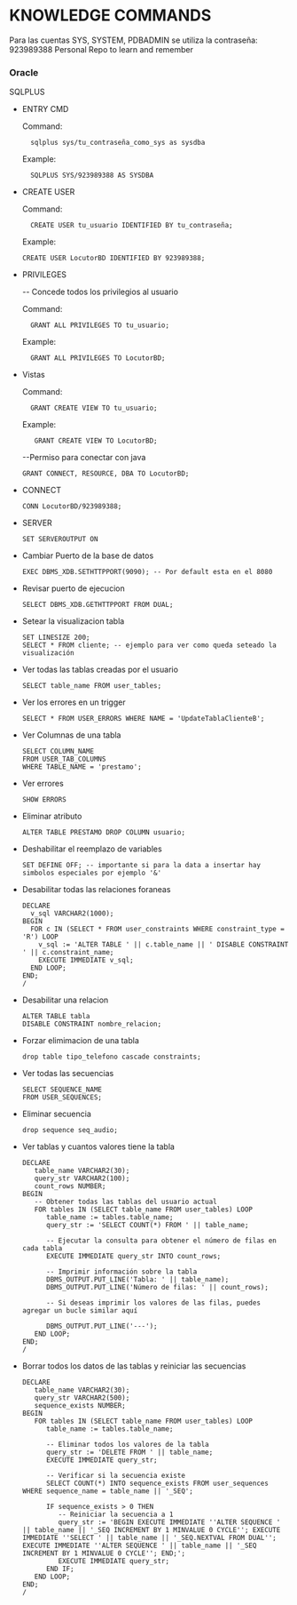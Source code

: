 # KNOWLEDGE COMMANDS
Para las cuentas SYS, SYSTEM, PDBADMIN se utiliza la contraseña: 923989388
Personal Repo to learn and remember
### Oracle

SQLPLUS

<ul>
      
<li> ENTRY CMD </li>

Command: 
      
      sqlplus sys/tu_contraseña_como_sys as sysdba
      
Example:

      SQLPLUS SYS/923989388 AS SYSDBA
      
<li> CREATE USER </li>

Command: 
      
      CREATE USER tu_usuario IDENTIFIED BY tu_contraseña;
      
Example:

    CREATE USER LocutorBD IDENTIFIED BY 923989388;
    
<li> PRIVILEGES </li>

-- Concede todos los privilegios al usuario

Command: 

      GRANT ALL PRIVILEGES TO tu_usuario;
      
Example:

      GRANT ALL PRIVILEGES TO LocutorBD;
      
<li> Vistas </li>

Command: 

      GRANT CREATE VIEW TO tu_usuario;

 Example:
 
       GRANT CREATE VIEW TO LocutorBD;

--Permiso para conectar con java

    GRANT CONNECT, RESOURCE, DBA TO LocutorBD;

<li> CONNECT </li>

    CONN LocutorBD/923989388;

<li> SERVER </li>

    SET SERVEROUTPUT ON

<li> Cambiar Puerto de la base de datos </li>

    EXEC DBMS_XDB.SETHTTPPORT(9090); -- Por default esta en el 8080

<li> Revisar puerto de ejecucion </li>

    SELECT DBMS_XDB.GETHTTPPORT FROM DUAL;

<li> Setear la visualizacion tabla </li>

    SET LINESIZE 200;
    SELECT * FROM cliente; -- ejemplo para ver como queda seteado la visualización
    
<li> Ver todas las tablas creadas por el usuario </li>

    SELECT table_name FROM user_tables;
    
<li> Ver los errores en un trigger </li>

    SELECT * FROM USER_ERRORS WHERE NAME = 'UpdateTablaClienteB';
    
<li> Ver Columnas de una tabla </li>

    SELECT COLUMN_NAME
    FROM USER_TAB_COLUMNS
    WHERE TABLE_NAME = 'prestamo';
    
<li> Ver errores </li>

    SHOW ERRORS
    
<li> Eliminar atributo </li>

    ALTER TABLE PRESTAMO DROP COLUMN usuario;
    
<li> Deshabilitar el reemplazo de variables </li>

    SET DEFINE OFF; -- importante si para la data a insertar hay simbolos especiales por ejemplo '&'
    
<li> Desabilitar todas las relaciones foraneas </li>

    DECLARE
      v_sql VARCHAR2(1000);
    BEGIN
      FOR c IN (SELECT * FROM user_constraints WHERE constraint_type = 'R') LOOP
        v_sql := 'ALTER TABLE ' || c.table_name || ' DISABLE CONSTRAINT ' || c.constraint_name;
        EXECUTE IMMEDIATE v_sql;
      END LOOP;
    END;
    /
    
<li> Desabilitar una relacion </li>

    ALTER TABLE tabla
    DISABLE CONSTRAINT nombre_relacion;
    
<li> Forzar elimimacion de una tabla </li>  

    drop table tipo_telefono cascade constraints;
    
<li> Ver todas las secuencias </li>

    SELECT SEQUENCE_NAME
    FROM USER_SEQUENCES;
    
<li> Eliminar secuencia </li>

    drop sequence seq_audio;

<li> Ver tablas y cuantos valores tiene la tabla </li>

    DECLARE
       table_name VARCHAR2(30);
       query_str VARCHAR2(100);
       count_rows NUMBER;
    BEGIN
       -- Obtener todas las tablas del usuario actual
       FOR tables IN (SELECT table_name FROM user_tables) LOOP
          table_name := tables.table_name;
          query_str := 'SELECT COUNT(*) FROM ' || table_name;
    
          -- Ejecutar la consulta para obtener el número de filas en cada tabla
          EXECUTE IMMEDIATE query_str INTO count_rows;
    
          -- Imprimir información sobre la tabla
          DBMS_OUTPUT.PUT_LINE('Tabla: ' || table_name);
          DBMS_OUTPUT.PUT_LINE('Número de filas: ' || count_rows);
          
          -- Si deseas imprimir los valores de las filas, puedes agregar un bucle similar aquí
    
          DBMS_OUTPUT.PUT_LINE('---');
       END LOOP;
    END;
    /
    
<li> Borrar todos los datos de las tablas y reiniciar las secuencias </li>

    DECLARE
       table_name VARCHAR2(30);
       query_str VARCHAR2(500);
       sequence_exists NUMBER;
    BEGIN
       FOR tables IN (SELECT table_name FROM user_tables) LOOP
          table_name := tables.table_name;
          
          -- Eliminar todos los valores de la tabla
          query_str := 'DELETE FROM ' || table_name;
          EXECUTE IMMEDIATE query_str;
    
          -- Verificar si la secuencia existe
          SELECT COUNT(*) INTO sequence_exists FROM user_sequences WHERE sequence_name = table_name || '_SEQ';
    
          IF sequence_exists > 0 THEN
             -- Reiniciar la secuencia a 1
             query_str := 'BEGIN EXECUTE IMMEDIATE ''ALTER SEQUENCE ' || table_name || '_SEQ INCREMENT BY 1 MINVALUE 0 CYCLE''; EXECUTE IMMEDIATE ''SELECT ' || table_name || '_SEQ.NEXTVAL FROM DUAL''; EXECUTE IMMEDIATE ''ALTER SEQUENCE ' || table_name || '_SEQ INCREMENT BY 1 MINVALUE 0 CYCLE''; END;';
             EXECUTE IMMEDIATE query_str;
          END IF;
       END LOOP;
    END;
    /
    
</ul>
